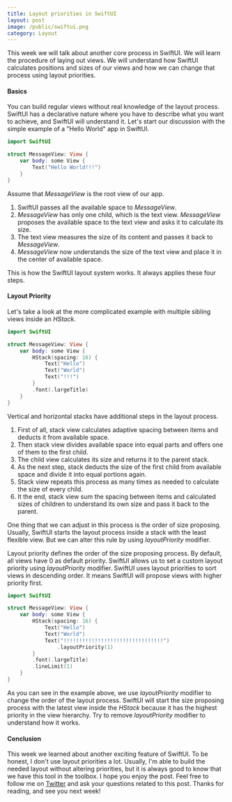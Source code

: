 ```yaml
---
title: Layout priorities in SwiftUI
layout: post
image: /public/swiftui.png
category: Layout
---
```

This week we will talk about another core process in SwiftUI. We will learn the procedure of laying out views. We will understand how SwiftUI calculates positions and sizes of our views and how we can change that process using layout priorities.

#### Basics
You can build regular views without real knowledge of the layout process. SwiftUI has a declarative nature where you have to describe what you want to achieve, and SwiftUI will understand it. Let's start our discussion with the simple example of a "Hello World" app in SwiftUI.

```swift
import SwiftUI

struct MessageView: View {
    var body: some View {
        Text("Hello World!!!")
    }
}
```

Assume that *MessageView* is the root view of our app. 
1. SwiftUI passes all the available space to *MessageView*.
2. *MessageView* has only one child, which is the text view. *MessageView* proposes the available space to the text view and asks it to calculate its size.
3. The text view measures the size of its content and passes it back to *MessageView*.
4. *MessageView* now understands the size of the text view and place it in the center of available space.

This is how the SwiftUI layout system works. It always applies these four steps.

#### Layout Priority
Let's take a look at the more complicated example with multiple sibling views inside an *HStack*.

```swift
import SwiftUI

struct MessageView: View {
    var body: some View {
        HStack(spacing: 16) {
            Text("Hello")
            Text("World")
            Text("!!!")
        }
        .font(.largeTitle)
    }
}
```

Vertical and horizontal stacks have additional steps in the layout process.
1. First of all, stack view calculates adaptive spacing between items and deducts it from available space.
2. Then stack view divides available space into equal parts and offers one of them to the first child.
3. The child view calculates its size and returns it to the parent stack.
4. As the next step, stack deducts the size of the first child from available space and divide it into equal portions again.
5. Stack view repeats this process as many times as needed to calculate the size of every child.
6. It the end, stack view sum the spacing between items and calculated sizes of children to understand its own size and pass it back to the parent.

One thing that we can adjust in this process is the order of size proposing. Usually, SwiftUI starts the layout process inside a stack with the least flexible view. But we can alter this rule by using *layoutPriority* modifier.

Layout priority defines the order of the size proposing process. By default, all views have 0 as default priority. SwiftUI allows us to set a custom layout priority using *layoutPriority* modifier. SwiftUI uses layout priorities to sort views in descending order. It means SwiftUI will propose views with higher priority first.

```swift
import SwiftUI

struct MessageView: View {
    var body: some View {
        HStack(spacing: 16) {
            Text("Hello")
            Text("World")
            Text("!!!!!!!!!!!!!!!!!!!!!!!!!!!!!!!!")
                .layoutPriority(1)
        }
        .font(.largeTitle)
        .lineLimit(1)
    }
}
```

As you can see in the example above, we use *layoutPriority* modifier to change the order of the layout process. SwiftUI will start the size proposing process with the latest view inside the *HStack* because it has the highest priority in the view hierarchy. Try to remove *layoutPriority* modifier to understand how it works.

#### Conclusion
This week we learned about another exciting feature of SwiftUI. To be honest, I don't use layout priorities a lot. Usually, I'm able to build the needed layout without altering priorities, but it is always good to know that we have this tool in the toolbox. I hope you enjoy the post. Feel free to follow me on [Twitter](https://twitter.com/mecid) and ask your questions related to this post. Thanks for reading, and see you next week!
